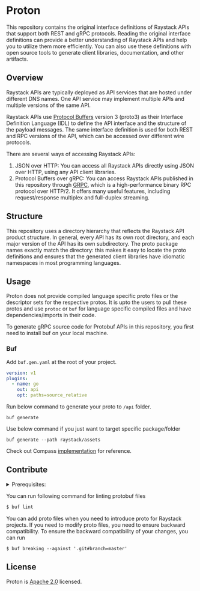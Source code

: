 # Proton

This repository contains the original interface definitions of Raystack APIs that support both REST and gRPC protocols. Reading the original interface definitions can provide a better understanding of Raystack APIs and help you to utilize them more efficiently. You can also use these definitions with open source tools to generate client libraries, documentation, and other artifacts.

## Overview

Raystack APIs are typically deployed as API services that are hosted under different DNS names. One API service may implement multiple APIs and multiple versions of the same API.

Raystack APIs use [Protocol Buffers](https://github.com/google/protobuf) version 3 (proto3) as their Interface Definition Language (IDL) to define the API interface and the structure of the payload messages. The same interface definition is used for both REST and RPC versions of the API, which can be accessed over different wire protocols.

There are several ways of accessing Raystack APIs:

1.  JSON over HTTP: You can access all Raystack APIs directly using JSON over HTTP, using any API client libraries.
2.  Protocol Buffers over gRPC: You can access Raystack APIs published in this repository through [GRPC](https://github.com/grpc), which is a high-performance binary RPC protocol over HTTP/2. It offers many useful features, including request/response multiplex and full-duplex streaming.

## Structure

This repository uses a directory hierarchy that reflects the Raystack API product structure. In general, every API has its own root directory, and each major version of the API has its own subdirectory. The proto package names exactly match the directory: this makes it easy to locate the proto definitions and ensures that the generated client libraries have idiomatic namespaces in most programming languages.

## Usage

Proton does not provide compiled language specific proto files or the descriptor sets for the respective protos. It is upto the users to pull these protos and use `protoc` or `buf` for language specific compiled files and have dependencies/imports in their code.

To generate gRPC source code for Protobuf APIs in this repository, you first need to install buf on your local machine.

### Buf

Add `buf.gen.yaml` at the root of your project.

```yaml
version: v1
plugins:
  - name: go
    out: api
    opt: paths=source_relative
```

Run below command to generate your proto to `/api` folder.

```
buf generate
```

Use below command if you just want to target specific package/folder

```
buf generate --path raystack/assets
```

Check out Compass [implementation](https://github.com/raystack/compass) for reference.

## Contribute

<details>
  <summary>Prerequisites:</summary>
  
- [Buf](https://docs.buf.build/installation)
- [Git](https://git-scm.com/book/en/v2/Getting-Started-Installing-Git)

</details>

You can run following command for linting protobuf files

```sh
$ buf lint
```

You can add proto files when you need to introduce proto for Raystack projects. If you need to modify proto files, you need to ensure backward compatibility. To ensure the backward compatibility of your changes, you can run

```
$ buf breaking --against '.git#branch=master'
```

## License

Proton is [Apache 2.0](LICENSE) licensed.
